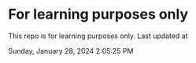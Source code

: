 # For learning purposes only
This repo is for learning purposes only.
Last updated at

Sunday, January 28, 2024 2:05:25 PM

